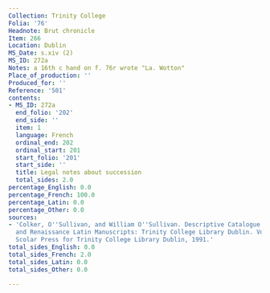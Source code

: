 ```yaml
---
Collection: Trinity College
Folia: '76'
Headnote: Brut chronicle
Item: 266
Location: Dublin
MS_Date: s.xiv (2)
MS_ID: 272a
Notes: a 16th c hand on f. 76r wrote "La. Wotton"
Place_of_production: ''
Produced_for: ''
Reference: '501'
contents:
- MS_ID: 272a
  end_folio: '202'
  end_side: ''
  item: 1
  language: French
  ordinal_end: 202
  ordinal_start: 201
  start_folio: '201'
  start_side: ''
  title: Legal notes about succession
  total_sides: 2.0
percentage_English: 0.0
percentage_French: 100.0
percentage_Latin: 0.0
percentage_Other: 0.0
sources:
- 'Colker, O''Sullivan, and William O''Sullivan. Descriptive Catalogue of the Mediaeval
  and Renaissance Latin Manuscripts: Trinity College Library Dublin. Vol. 2. Aldershot:
  Scolar Press for Trinity College Library Dublin, 1991.'
total_sides_English: 0.0
total_sides_French: 2.0
total_sides_Latin: 0.0
total_sides_Other: 0.0

---
```

